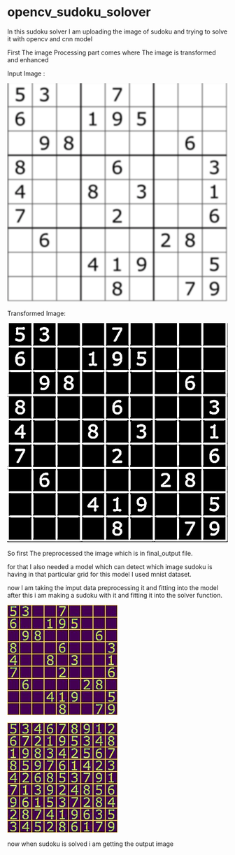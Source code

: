 # opencv_sudoku_solover

In this sudoku solver I am uploading the image of sudoku and trying to solve it with opencv and cnn model

First The image Processing part comes where The image is transformed and enhanced

Input Image :

![](images/1.png)

Transformed Image:

![](images/4.png)

So first The preprocessed the image which is in final_output file.

for that I also needed a model which can detect which image sudoku is having in that particular grid for this model I used mnist dataset.

now I am taking the imput data preprocessing it and fitting into the model after this i am making a sudoku with it and fitting it into the solver function.

![](images/scanned_one.jpg)

![](images/final_output.jpeg)

now when sudoku is solved i am getting the output image


